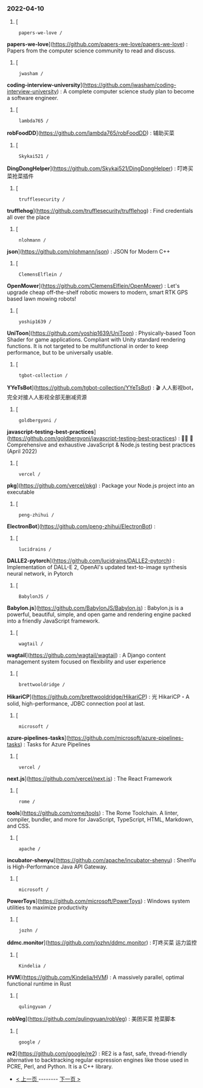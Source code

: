 ### 2022-04-10 
1. [
    

        papers-we-love /
**papers-we-love**](https://github.com/papers-we-love/papers-we-love) : Papers from the computer science community to read and discuss.
1. [
    

        jwasham /
**coding-interview-university**](https://github.com/jwasham/coding-interview-university) : A complete computer science study plan to become a software engineer.
1. [
    

        lambda765 /
**robFoodDD**](https://github.com/lambda765/robFoodDD) : 辅助买菜
1. [
    

        Skykai521 /
**DingDongHelper**](https://github.com/Skykai521/DingDongHelper) : 叮咚买菜抢菜插件
1. [
    

        trufflesecurity /
**trufflehog**](https://github.com/trufflesecurity/trufflehog) : Find credentials all over the place
1. [
    

        nlohmann /
**json**](https://github.com/nlohmann/json) : JSON for Modern C++
1. [
    

        ClemensElflein /
**OpenMower**](https://github.com/ClemensElflein/OpenMower) : Let's upgrade cheap off-the-shelf robotic mowers to modern, smart RTK GPS based lawn mowing robots!
1. [
    

        yoship1639 /
**UniToon**](https://github.com/yoship1639/UniToon) : Physically-based Toon Shader for game applications. Compliant with Unity standard rendering functions. It is not targeted to be multifunctional in order to keep performance, but to be universally usable.
1. [
    

        tgbot-collection /
**YYeTsBot**](https://github.com/tgbot-collection/YYeTsBot) : 🎬 人人影视bot，完全对接人人影视全部无删减资源
1. [
    

        goldbergyoni /
**javascript-testing-best-practices**](https://github.com/goldbergyoni/javascript-testing-best-practices) : 📗🌐 🚢 Comprehensive and exhaustive JavaScript & Node.js testing best practices (April 2022)
1. [
    

        vercel /
**pkg**](https://github.com/vercel/pkg) : Package your Node.js project into an executable
1. [
    

        peng-zhihui /
**ElectronBot**](https://github.com/peng-zhihui/ElectronBot) : 
1. [
    

        lucidrains /
**DALLE2-pytorch**](https://github.com/lucidrains/DALLE2-pytorch) : Implementation of DALL-E 2, OpenAI's updated text-to-image synthesis neural network, in Pytorch
1. [
    

        BabylonJS /
**Babylon.js**](https://github.com/BabylonJS/Babylon.js) : Babylon.js is a powerful, beautiful, simple, and open game and rendering engine packed into a friendly JavaScript framework.
1. [
    

        wagtail /
**wagtail**](https://github.com/wagtail/wagtail) : A Django content management system focused on flexibility and user experience
1. [
    

        brettwooldridge /
**HikariCP**](https://github.com/brettwooldridge/HikariCP) : 光 HikariCP・A solid, high-performance, JDBC connection pool at last.
1. [
    

        microsoft /
**azure-pipelines-tasks**](https://github.com/microsoft/azure-pipelines-tasks) : Tasks for Azure Pipelines
1. [
    

        vercel /
**next.js**](https://github.com/vercel/next.js) : The React Framework
1. [
    

        rome /
**tools**](https://github.com/rome/tools) : The Rome Toolchain. A linter, compiler, bundler, and more for JavaScript, TypeScript, HTML, Markdown, and CSS.
1. [
    

        apache /
**incubator-shenyu**](https://github.com/apache/incubator-shenyu) : ShenYu is High-Performance Java API Gateway.
1. [
    

        microsoft /
**PowerToys**](https://github.com/microsoft/PowerToys) : Windows system utilities to maximize productivity
1. [
    

        jozhn /
**ddmc.monitor**](https://github.com/jozhn/ddmc.monitor) : 叮咚买菜 运力监控
1. [
    

        Kindelia /
**HVM**](https://github.com/Kindelia/HVM) : A massively parallel, optimal functional runtime in Rust
1. [
    

        qulingyuan /
**robVeg**](https://github.com/qulingyuan/robVeg) : 美团买菜 抢菜脚本
1. [
    

        google /
**re2**](https://github.com/google/re2) : RE2 is a fast, safe, thread-friendly alternative to backtracking regular expression engines like those used in PCRE, Perl, and Python. It is a C++ library. 

- [ < 上一页 ](https://github.com/able8/github-trending-daily-record/blob/master/2022-04-09.md) -------- [ 下一页 > ](https://github.com/able8/github-trending-daily-record/blob/master/2022-04-11.md)